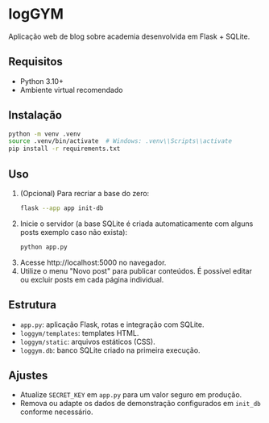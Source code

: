 # logGYM

Aplicação web de blog sobre academia desenvolvida em Flask + SQLite.

## Requisitos

- Python 3.10+
- Ambiente virtual recomendado

## Instalação

```bash
python -m venv .venv
source .venv/bin/activate  # Windows: .venv\\Scripts\\activate
pip install -r requirements.txt
```

## Uso

1. (Opcional) Para recriar a base do zero:
   ```bash
   flask --app app init-db
   ```
2. Inicie o servidor (a base SQLite é criada automaticamente com alguns posts exemplo caso não exista):
   ```bash
   python app.py
   ```
3. Acesse http://localhost:5000 no navegador.
4. Utilize o menu "Novo post" para publicar conteúdos. É possível editar ou excluir posts em cada página individual.

## Estrutura

- `app.py`: aplicação Flask, rotas e integração com SQLite.
- `loggym/templates`: templates HTML.
- `loggym/static`: arquivos estáticos (CSS).
- `loggym.db`: banco SQLite criado na primeira execução.

## Ajustes

- Atualize `SECRET_KEY` em `app.py` para um valor seguro em produção.
- Remova ou adapte os dados de demonstração configurados em `init_db` conforme necessário.
